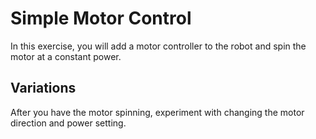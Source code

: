 # Simple Motor Control

In this exercise, you will add a motor controller to the robot and spin the motor at a constant power.

## Variations
After you have the motor spinning, experiment with changing the motor direction and power setting.

